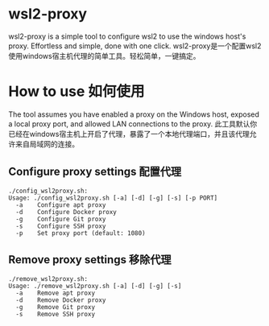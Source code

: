 # wsl2-proxy
wsl2-proxy is a simple tool to configure wsl2 to use the windows host's proxy. Effortless and simple, done with one click.
wsl2-proxy是一个配置wsl2使用windows宿主机代理的简单工具。轻松简单，一键搞定。

# How to use 如何使用
The tool assumes you have enabled a proxy on the Windows host, exposed a local proxy port, and allowed LAN connections to the proxy.
此工具默认你已经在windows宿主机上开启了代理，暴露了一个本地代理端口，并且该代理允许来自局域网的连接。

## Configure proxy settings 配置代理
```
./config_wsl2proxy.sh:
Usage: ./config_wsl2proxy.sh [-a] [-d] [-g] [-s] [-p PORT]
  -a    Configure apt proxy
  -d    Configure Docker proxy
  -g    Configure Git proxy
  -s    Configure SSH proxy
  -p    Set proxy port (default: 1080)
```

## Remove proxy settings 移除代理
```
./remove_wsl2proxy.sh:
Usage: ./remove_wsl2proxy.sh [-a] [-d] [-g] [-s]
  -a    Remove apt proxy
  -d    Remove Docker proxy
  -g    Remove Git proxy
  -s    Remove SSH proxy
```